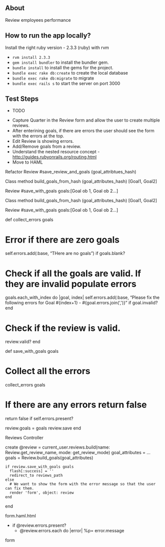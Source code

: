 
## About

Review employees performance

## How to run the app locally?
Install the right ruby version - 2.3.3 (ruby) with rvm

* `rvm install 2.3.3`
* `gem install bundler` to install the bundler gem.
* `bundle install` to install the gems for the project.
* `bundle exec rake db:create` to create the local database
* `bundle exec rake db:migrate` to migrate
* `bundle exec rails s` to start the server on port 3000


## Test Steps

* TODO
- Capture Quarter in the Review form and allow the user to create multiple reviews.
- After enterining goals, if there are errors the user should see the form with the errors at the top.
- Edit Review is showing errors.
- Add/Remove goals from a review.
- Understand the nested resource concept - http://guides.rubyonrails.org/routing.html
- Move to HAML

Refactor
Review
  #save_review_and_goals (goal_attribtues_hash)

Class method
build_goals_from_hash (goal_attributes_hash)
[Goal1, Goal2]

Review
  #save_with_goals goals:[Goal ob 1, Goal ob 2…]


Class method
build_goals_from_hash (goal_attributes_hash)
[Goal1, Goal2]

Review
  #save_with_goals goals:[Goal ob 1, Goal ob 2…]

def collect_errors goals
# Error if there are zero goals
self.errors.add(:base, “THere are no goals”) if goals.blank?

# Check if all the goals are valid. If they are invalid populate errors
goals.each_with_index do |goal, index|
  self.errors.add(:base, “Please fix the following errors for Goal #{index+1} - #{goal.errors.join(‘,’)}” if goal.invalid?
end

# Check if the review is valid.
review.valid?
end

def save_with_goals goals

# Collect all the errors
collect_errors goals

# If there are any errors return false
return false if self.errors.present?

review.goals = goals
review.save
end




Reviews Controller

create
    @review = current_user.reviews.build(name: Review.get_review_name, mode: get_review_mode)
    goal_attributes = ...
    goals = Review.build_goals(goal_attributes)

    if review.save_with_goals goals
      flash[:success] = ''
      redirect_to reviews_path
    else
      # We want to show the form with the error message so that the user can fix them.
      render 'form', object: review
    end
end


form.haml.html

- if @review.errors.present?
  - @review.errors.each do |error|
    %p= error.message

form
